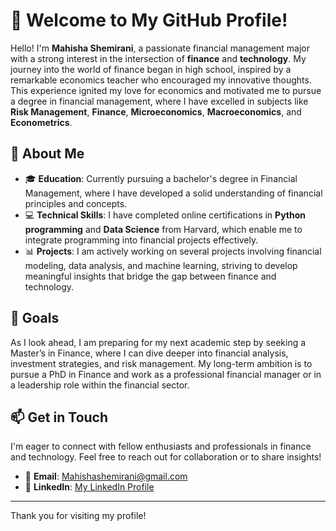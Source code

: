 # 👋 Welcome to My GitHub Profile!

Hello! I'm **Mahisha Shemirani**, a passionate financial management major with a strong interest in the intersection of **finance** and **technology**. My journey into the world of finance began in high school, inspired by a remarkable economics teacher who encouraged my innovative thoughts. This experience ignited my love for economics and motivated me to pursue a degree in financial management, where I have excelled in subjects like **Risk Management**, **Finance**, **Microeconomics**, **Macroeconomics**, and **Econometrics**.

## 🚀 About Me

- 🎓 **Education**: Currently pursuing a bachelor's degree in Financial Management, where I have developed a solid understanding of financial principles and concepts.
- 💻 **Technical Skills**: I have completed online certifications in **Python programming** and **Data Science** from Harvard, which enable me to integrate programming into financial projects effectively.
- 📊 **Projects**: I am actively working on several projects involving financial modeling, data analysis, and machine learning, striving to develop meaningful insights that bridge the gap between finance and technology.

## 🎯 Goals

As I look ahead, I am preparing for my next academic step by seeking a Master’s in Finance, where I can dive deeper into financial analysis, investment strategies, and risk management. My long-term ambition is to pursue a PhD in Finance and work as a professional financial manager or in a leadership role within the financial sector.

## 📫 Get in Touch

I'm eager to connect with fellow enthusiasts and professionals in finance and technology. Feel free to reach out for collaboration or to share insights!

- 📧 **Email**: Mahishashemirani@gmail.com
- 💼 **LinkedIn**: [My LinkedIn Profile](https://www.linkedin.com/in/Mahisha-shemirani)

---

Thank you for visiting my profile!
